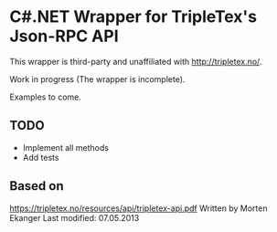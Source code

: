 # C#.NET Wrapper for TripleTex's Json-RPC API

This wrapper is third-party and unaffiliated with http://tripletex.no/.

Work in progress (The wrapper is incomplete). 

Examples to come.

## TODO

- Implement all methods
- Add tests

## Based on
https://tripletex.no/resources/api/tripletex-api.pdf 
Written by Morten Ekanger
Last modified: 07.05.2013